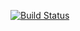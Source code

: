 [![Build Status](https://travis-ci.org/zhanchi5/lab06.svg?branch=master)](https://travis-ci.org/zhanchi5/lab06)



